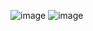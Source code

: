 ![image](https://github.com/PiyushBagde/100DaysOfCode/assets/100503136/55f79f09-f5c6-429e-be98-83b2b36501e9)
![image](https://github.com/PiyushBagde/100DaysOfCode/assets/100503136/73ba172c-7c74-41f4-97e4-087e5cf683a8)



